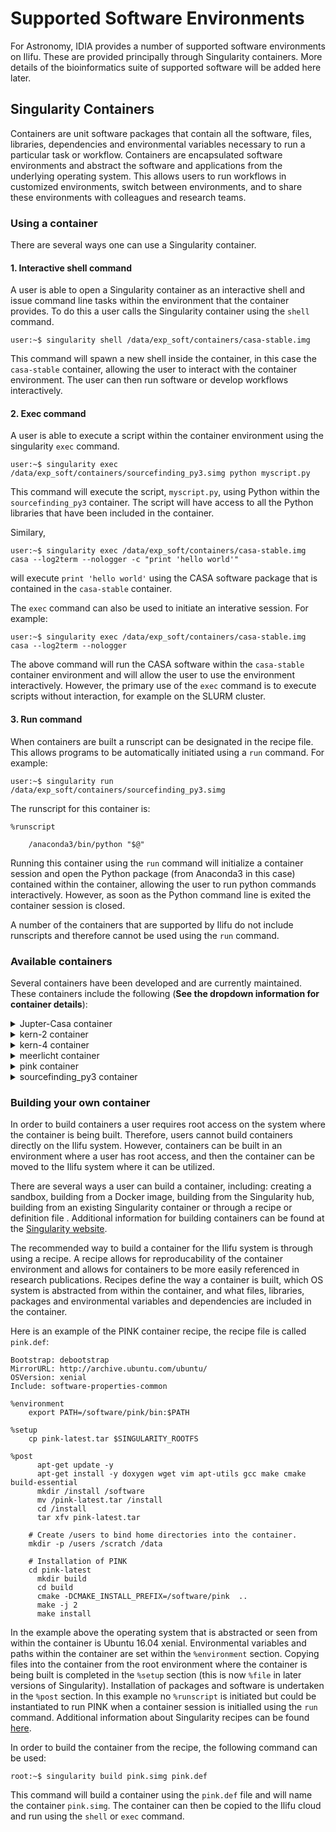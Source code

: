 # Supported Software Environments

For Astronomy, IDIA provides a number of supported software environments on Ilifu. These are provided principally through Singularity containers. More details of the bioinformatics suite of supported software will be added here later.

## Singularity Containers

Containers are unit software packages that contain all the software, files, libraries, dependencies and environmental variables necessary to run a particular task or workflow. Containers are encapsulated software environments and abstract the software and applications from the underlying operating system. This allows users to run workflows in customized environments, switch between environments, and to share these environments with colleagues and research teams.

### Using a container

There are several ways one can use a Singularity container.

#### 1. Interactive shell command

A user is able to open a Singularity container as an interactive shell and issue command line tasks within the environment that the container provides. To do this a user calls the Singularity container using the `shell` command. 

    user:~$ singularity shell /data/exp_soft/containers/casa-stable.img

This command will spawn a new shell inside the container, in this case the `casa-stable` container, allowing the user to interact with the container environment. The user can then run software or develop workflows interactively.

#### 2. Exec command

A user is able to execute a script within the container environment using the singularity `exec` command.

    user:~$ singularity exec /data/exp_soft/containers/sourcefinding_py3.simg python myscript.py

This command will execute the script, `myscript.py`, using Python within the `sourcefinding_py3` container. The script will have access to all the Python libraries that have been included in the container.

Similary,

    user:~$ singularity exec /data/exp_soft/containers/casa-stable.img casa --log2term --nologger -c "print 'hello world'"

will execute `print 'hello world'` using the CASA software package that is contained in the `casa-stable` container.

The `exec` command can also be used to initiate an interative session. For example:

    user:~$ singularity exec /data/exp_soft/containers/casa-stable.img casa --log2term --nologger
    
The above command will run the CASA software within the `casa-stable` container environment and will allow the user to use the environment interactively. However, the primary use of the `exec` command is to execute scripts without interaction, for example on the SLURM cluster.

#### 3. Run command

When containers are built a runscript can be designated in the recipe file. This allows programs to be automatically initiated using a `run` command. For example:

    user:~$ singularity run /data/exp_soft/containers/sourcefinding_py3.simg
    
The runscript for this container is:

    %runscript

        /anaconda3/bin/python "$@"

Running this container using the `run` command will initialize a container session and open the Python package (from Anaconda3 in this case) contained within the container, allowing the user to run python commands interactively. However, as soon as the Python command line is exited the container session is closed.

A number of the containers that are supported by Ilifu do not include runscripts and therefore cannot be used using the `run` command.

### Available containers

Several containers have been developed and are currently maintained. These containers include the following (**See the dropdown information for container details**):

<details>
<summary>Jupter-Casa container</summary>

| Name                     | Recipe File            | URL                                                   | OSVesion |
|--------------------------|------------------------|-------------------------------------------------------|----------|
| jupyter-casa-latest.simg | jupyter-casa-build.def | idia-container-casakernel/jupyter-casa-build.def      | xenial   |

| Packages & Libraries           |                    |                            | Python Libraries  |
|--------------------------------|--------------------|----------------------------|-------------------|
| ant                            | libcfitsio3-dev    | libsqlite3-0               | foolscap          |
| antlr                          | libdbus-1-dev      | libsqlite3-dev             | matplotlib        |
| apt-utils                      | libdbus-c++-1-0v5  | libwcs5                    | nose              |
| ASAP                           | libdbus-c++-dev    | libxerces-c-dev            | numpy             |
| bison                          | libdbus-cpp-dev    | libxerces-c3.1             | scipy             |
| CasaCORE                       | libdbus-glib-1-2   | libxml2-dev                |                   |
| cmake                          | libdbusmenu-glib4  | libxslt1-dev               |                   |
| dbus-x11                       | libeigen3-dev      | libxslt1.1                 |                   |
| doxygen                        | libfftw3-dev       | pgplot5                    |                   |
| flex                           | libfftw3-dev       | python-dbus                |                   |
| g++-6                          | libfftw3-doc       | python-dev                 |                   |
| gcc-6                          | libfftw3-double3   | python-foolscap            |                   |
| GCWrap                         | libfftw3-single3   | python-matplotlib          |                   |
| gfortran                       | libgsl-dev         | python-nose                |                   |
| ipython                        | libgsl2            | python-numpy               |                   |
| juptyer                        | libhdf5-serial-dev | python-numpy-dev           |                   |
| libantlr-dev                   | libjdom1-java      | python-pip                 |                   |
| libantlr-java                  | libjfreechart-java | python-scipy               |                   |
| libblas-dev                    | liblapack-dev      | python2.7                  |                   |
| libboost-all-dev               | liblapack3         | qt4-dev-tools              |                   |
| libboost-dev                   | liblapacke         | refits                     |                   |
| libboost-filesystem-dev        | liblapacke-dev     | scons                      |                   |
| libboost-filesystem1.58.0      | liblog4cxx-dev     | software-properties-common |                   |
| libboost-program-options-dev   | libncurses5-dev    | sqlite3                    |                   |
| libboost-program-options1.58.0 | libpgsbox-dev      | sqlite3-doc                |                   |
| libboost-python-dev            | libpgsbox-dev      | subversion                 |                   |
| libboost-python1.58.0          | libpgsbox5         | swig                       |                   |
| libboost-regex-dev             | libqt4-dbus        | tix                        |                   |
| libboost-regex1.58.0           | libqt4-dev         | tix-dev                    |                   |
| libboost-serialization-dev     | libqwt-dev         | unzip                      |                   |
| libboost-system-dev            | libqwt5-qt4-dev    | vim                        |                   |
| libboost-system1.58.0          | libqwt6abi1        | wcslib-dev                 |                   |
| libboost-thread-dev            | libreadline-dev    | wget                       |                   |
| libcfitsio2                    | libsakura          | xvfb                       |                   |

</details>

<details>
<summary>kern-2 container</summary>

| Name   | Def file   | URL                            | OSVesion |
|--------|------------|--------------------------------|----------|
| kern-2 | kern-2.def | idia-container-kern/kern-2.def | xenial   |

| Packages & Libraries  |                            |                           | Python Libraries |
|-----------------------|----------------------------|---------------------------|------------------|
| 21cmfast              | libcasasynthesis1          | python-attrdict           | atpy             |
| aips                  | libcommon                  | python-casacore           | psutils          |
| aoflagger             | libdocker                  | python-galsim             | attrdict         |
| aoflagger-dev         | libdppp                    | python-katdal             | casacore         |
| casacore-data         | libdppp-aoflag             | python-katpoint           | galsim           |
| casacore-dev          | libelementresponse         | python-katversion         | katdal           |
| casacore-doc          | liblmwcommon               | python-kittens            | katpoint         |
| casacore-tools        | liblofar-pyparameterset    | python-lofar              | katversion       |
| casalite              | liblofar-pyparmdb          | python-meqtrees-cattery   | kittens          |
| casarest              | liblofar-pystationresponse | python-meqtrees-timba     | lofar            |
| cassbeam              | liblofar-pytools           | python-montblanc          | meqtrees-cattery |
| chgcentre             | liblofarft                 | python-owlcat             | meqtrees-timba   |
| cub-dev               | liblofarstman              | python-presto             | montblanc        |
| dialog                | libmeqtrees-timba0         | python-purr               | owlcat           |
| drive-casa            | libmessagebus              | python-pymoresane         | presto           |
| dspsr                 | libms                      | python-pyxis              | purr             |
| dysco                 | libmslofar                 | python-qwt5-doc           | pymoresane       |
| galsim                | libparmdb                  | python-qwt5-qt4           | pyxis            |
| galsim-dev            | libplc                     | python-rfimasker          | qwt5-doc         |
| galsim0               | libpurify-dev              | python-scatterbrane       | qwt5-qt4         |
| karma                 | libpurify2.0               | python-sourcery           | rfimasker        |
| libaoflagger0         | libpythondppp              | python-tigger             | scatterbrane     |
| libapplcommon         | libsopt-dev                | python-tkp                | sourcery         |
| libawimager2lib       | libsopt2.0                 | python-pip                | tigger           |
| libbbscontrol         | libspdlog-dev              | python-transitions        | tkp              |
| libbbskernel          | libspwcombine              | python3-casacore          | transitions      |
| libblob               | libstationresponse         | python3-transitions       |                  |
| libcasa-casa2         | libtransport               | rpfits                    |                  |
| libcasa-coordinates2  | libwsclean0                | sagecal                   |                  |
| libcasa-derivedmscal2 | lofar-dev                  | sigproc                   |                  |
| libcasa-fits2         | lofar-doc                  | sigpyproc                 |                  |
| libcasa-images2       | meqtrees                   | simfast21                 |                  |
| libcasa-lattices2     | Meqtrees-timba             | simms                     |                  |
| libcasa-meas2         | Montage                    | singularity-container     |                  |
| libcasa-measures2     | msutils                    | stimela                   |                  |
| libcasa-mirlib2       | mt-imager                  | tempo                     |                  |
| libcasa-ms2           | multinest                  | tempo2                    |                  |
| libcasa-msfits2       | obit                       | texlive-fonts-recommended |                  |
| libcasa-python2       | oskar                      | tirific                   |                  |
| libcasa-python3-2     | parseltongue               | tmv-dev                   |                  |
| libcasa-scimath-f2    | presto                     | tmv0                      |                  |
| libcasa-scimath2      | psrcat                     | wsclean                   |                  |
| libcasa-tables2       | psrchive                   | wsclean-dev               |                  |
| libcasasynthesis-dev  | purify                     |                           |                  |

</details>

<details>
<summary>kern-4 container</summary>

| Name  | Def file  | URL                             | OSVesion |
|-------|-----------|---------------------------------|----------|
| kern4 | kern4.def | idia-container-kern-4/kern4.def | bionic   |

| Packages & Libraries |                |                       | Python Libraries |
|----------------------|----------------|-----------------------|------------------|
| 21cmfast             | katdal         | purr                  | numpy            |
| aips                 | karma          | pyfftw                | atpy             |
| astro-tigger         | kittens        | pymonetdb             | scipy            |
| astro-tigger-lsm     | lofar          | pymoresane            | psutil           |
| attrdict             | losoto         | python-typing         | pyfits           |
| bl-sigproc           | meqtrees-timba | pyxis                 | typing           |
| blimpy               | Montage        | PyBDSF                | pywcs            |
| blitz                | msutils        | rfimasker             |                  |
| casalite             | multinest      | rmextract             |                  |
| casarest             | obit           | rpfits                |                  |
| chgcentre            | owlcat         | sagecal               |                  |
| ctypesgen            | parseltongue   | sched                 |                  |
| cub                  | peasoup        | sigpyproc             |                  |
| ddfacet              | polygon2       | simfast21             |                  |
| difmap               | ppgplot        | simms                 |                  |
| drive-casa           | prefactor      | singularity-container |                  |
| dysco galsim         | presto         | tempo                 |                  |
| gbt-seti             | psrcat         | tigger                |                  |
| gsm                  | psrchive       | tirific               |                  |
| heimdall-astero      | psrdada        | turbo-seti            |                  |

</details>
  
<details>
<summary>meerlicht container</summary>
  
| Name      | Def file      | URL                                    | OSVesion |
|-----------|---------------|----------------------------------------|----------|
| meerlicht | meerlicht.def | idia-container-meerlicht/meerlicht.def | xenial   |

| Packages & Libraries |                   |                   | Python Libraries |
|----------------------|-------------------|-------------------|------------------|
| Anaconda             | dgursoy-pyfftw    | psfex             | astropy          |
| anaconda-ephem       | ecpy-watchdog     | rclone            | psycopg2         |
| anaconda-psycopg2    | fitsio            | sextractor        | pyephem          |
| anaconda-pyqt        | gcc               | sip_tpv           | pyqt             |
| apt-utils            | git               | slackclient       |                  |
| astrometry           | libbz2-dev        | sphinx-automodapi |                  |
| astropy-ccdproc      | libcairo2-dev     | swarp             |                  |
| astropy-lmfit        | libjpeg-dev       | swig              |                  |
| astropy-photutils    | libnetpbm10-dev   | vim               |                  |
| atlas                | libplplot-dev     | wcstools          |                  |
| auto-ushlex          | libpng12-dev      | wget              |                  |
| build-essential      | milk              | wwwget            |                  |
| bzip2                | netlib-lapack     | Z0GY              |                  |
| cdsclient            | netpbm            | zip               |                  |
| conda-forge-sphinx   | openastronomy-sep | zlib1g-dev        |                  |

</details>
  
<details>
<summary>pink container</summary>
  
| Name | Def file | URL                          | OSVesion |
|------|----------|------------------------------|----------|
| pink | pink.def | idia-container-pink/pink.def | xenial   |

| Packages & Libraries |         |      | Python Libraries |
|----------------------|---------|------|------------------|
| apt-utils            | doxygen | Pink |                  |
| build-essential      | gcc     | vim  |                  |
| cmake                | make    | wget |                  |

</details>
  
<details>
<summary>sourcefinding_py3 container</summary>

| Name              | Def file                     | URL                                                           | OSVesion |
|-------------------|------------------------------|---------------------------------------------------------------|----------|
| Source Finding P3 | sourcefinding_py3.def        | idia-container-sourcefinding-py3/sourcefinding_py3.def        | xenial   |
| Source Finding P3 | sourcefinding_py3_update.def | idia-container-sourcefinding-py3/sourcefinding_py3_update.def | xenial   |

| Packages & Libraries  |                            |                           | Python Libraries | Python Libraries |
|-----------------------|----------------------------|---------------------------|------------------|------------------|
| 21cmfast              | libcasa-python3-2          | python-casacore           | acor             | pyspark          |
| aips                  | libcasa-scimath-f2         | python-galsim             | aplpy            | pyvo             |
| Anaconda              | libcasa-scimath2           | python-katdal             | astroml          | pyxis            |
| Aegean                | libcasa-tables2            | python-katpoint           | astroML          | qwt5-doc         |
| AGNfitter             | libcasasynthesis-dev       | python-katversion         | astroML_addons   | qwt5-qt4         |
| aoflagger             | libcasasynthesis1          | python-kittens            | astroplan        | regions          |
| aoflagger-dev         | libcommon                  | python-lofar              | astropy          | reproject        |
| Astrometry            | libdocker                  | python-meqtrees-cattery   | astroquery       | rfimasker        |
| casacore-data         | libdppp                    | python-meqtrees-timba     | atpy             | scatterbrane     |
| casacore-dev          | libdppp-aoflag             | python-montblanc          | attrdict         | scikit-image     |
| casacore-doc          | libelementresponse         | python-owlcat             | casacore         | scikit-learn     |
| casacore-tools        | liblmwcommon               | python-presto             | ccdproc          | scikit-plot      |
| casalite              | liblofar-pyparameterset    | python-purr               | configobj        | scipy            |
| casarest              | liblofar-pyparmdb          | python-pymoresane         | corner           | sciserver        |
| cassbeam              | liblofar-pystationresponse | python-pyxis              | docopt           | seaborn          |
| chgcentre             | liblofar-pytools           | python-qwt5-doc           | easydict         | sep              |
| cigale                | liblofarft                 | python-qwt5-qt4           | emcee            | sourcery         |
| cub-dev               | liblofarstman              | python-rfimasker          | galsim           | sourcery         |
| dialog                | libmeqtrees-timba0         | python-scatterbrane       | ginga            | specutils        |
| drive-casa            | libmessagebus              | python-sourcery           | glue             | sqlalchemy       |
| DS9                   | libms                      | python-tigger             | glueviz          | statsmodels      |
| dspsr                 | libmslofar                 | python-tkp                | h5py             | tensorflow       |
| dvipng                | libparmdb                  | python-transitions        | healpy           | theano           |
| dysco                 | libplc                     | python3-casacore          | hips             | tigger           |
| eazy-photoz           | libpurify-dev              | python3-transitions       | Ipykernel        | tkp              |
| emacs                 | libpurify2.0               | python3.6                 | IPython          | tqdm             |
| galfit                | libpythondppp              | qt5-default               | kapteyn          | transitions      |
| galsim                | libsopt-dev                | rpfits                    | katdal           | WCSAxes          |
| galsim-dev            | libsopt2.0                 | sagecal                   | katpoint         |                  |
| galsim0               | libspdlog-dev              | scamp                     | katversion       |                  |
| ginga                 | libspwcombine              | screen                    | keras            |                  |
| GPz                   | libstationresponse         | sed3fit                   | kittens          |                  |
| karma                 | libtransport               | sextractor                | lofar            |                  |
| Java8                 | libwsclean0                | sigproc                   | meqtrees-cattery |                  |
| lftp                  | lofar-dev                  | sigpyproc                 | meqtrees-timba   |                  |
| libaoflagger0         | lofar-doc                  | simfast21                 | montblanc        |                  |
| libapplcommon         | meqtrees                   | simms                     | Mpld3            |                  |
| libawimager2lib       | meqtrees-timba             | singularity-container     | nbconvert        |                  |
| libbbscontrol         | Montage                    | SoFiA                     | nbdime           |                  |
| libbbskernel          | msutils                    | stimela                   | numba            |                  |
| libblob               | mt-imager                  | swarp                     | numpy            |                  |
| libcasa-casa2         | multinest                  | tcsh                      | nway             |                  |
| libcasa-coordinates2  | nano                       | tempo                     | opencv-python    |                  |
| libcasa-derivedmscal2 | obit                       | tempo2                    | owlcat           |                  |
| libcasa-fits2         | oskar                      | texlive-fonts-recommended | pandas           |                  |
| libcasa-images2       | parseltongue               | texlive-latex-extra       | pandas           |                  |
| libcasa-lattices2     | presto                     | tirific                   | photutils        |                  |
| libcasa-meas2         | psrcat                     | tmv-dev                   | presto           |                  |
| libcasa-measures2     | psrchive                   | tmv0                      | purr             |                  |
| libcasa-mirlib2       | PUMA                       | Tractor                   | pydl             |                  |
| libcasa-ms2           | purify                     | wsclean                   | pymoc            |                  |
| libcasa-msfits2       | PyBDSF                     | wsclean-dev               | pymoresane       |                  |
| libcasa-python2       | python-attrdict            |                           | pyregion         |                  |

Packages installed in during the update:

| Packages & Libraries |          |       | Python Libraries | Python Libraries |
|----------------------|----------|-------|------------------|------------------|
| Astromatic           | eog      | PASTA | datalab-client   | pywcsgrid2       |
| Blobcat              | fits2hdf |       | pywcs            | tensorflow       |

</details>

### Building your own container

In order to build containers a user requires root access on the system where the container is being built. Therefore, users cannot build containers directly on the Ilifu system. However, containers can be built in an environment where a user has root access, and then the container can be moved to the Ilifu system where it can be utilized.

There are several ways a user can build a container, including: creating a sandbox, building from a Docker image, building from the Singularity hub, building from an existing Singularity container or through a recipe or definition file . Additional information for building containers can be found at the [Singularity website](https://www.sylabs.io/guides/3.0/user-guide/build_a_container.html#).

The recommended way to build a container for the Ilifu system is through using a recipe. A recipe allows for reproducability of the container environment and allows for containers to be more easily referenced in research publications. Recipes define the way a container is built, which OS system is abstracted from within the container, and what files, libraries, packages and environmental variables and dependencies are included in the container.

Here is an example of the PINK container recipe, the recipe file is called `pink.def`:

    Bootstrap: debootstrap
    MirrorURL: http://archive.ubuntu.com/ubuntu/
    OSVersion: xenial
    Include: software-properties-common
    
    %environment
        export PATH=/software/pink/bin:$PATH
        
    %setup 
        cp pink-latest.tar $SINGULARITY_ROOTFS

    %post 
	      apt-get update -y
	      apt-get install -y doxygen wget vim apt-utils gcc make cmake build-essential
	      mkdir /install /software 
	      mv /pink-latest.tar /install 
	      cd /install 
	      tar xfv pink-latest.tar
	
	    # Create /users to bind home directories into the container.
        mkdir -p /users /scratch /data

	    # Installation of PINK
        cd pink-latest
	      mkdir build
          cd build
          cmake -DCMAKE_INSTALL_PREFIX=/software/pink  ..
          make -j 2
	      make install 

In the example above the operating system that is abstracted or seen from within the container is Ubuntu 16.04 xenial. Environmental variables and paths within the container are set within the `%environment` section. Copying files into the container from the root environment where the container is being built is completed in the `%setup` section (this is now `%file` in later versions of Singularity). Installation of packages and software is undertaken in the `%post` section. In this example no `%runscript` is initiated but could be instantiated to run PINK when a container session is initialled using the `run` command. Additional information about Singularity recipes can be found [here](https://www.sylabs.io/guides/3.0/user-guide/build_a_container.html#building-containers-from-singularity-definition-files).

In order to build the container from the recipe, the following command can be used:

    root:~$ singularity build pink.simg pink.def
    
This command will build a container using the `pink.def` file and will name the container `pink.simg`. The container can then be copied to the Ilifu cloud and run using the `shell` or `exec` command.
